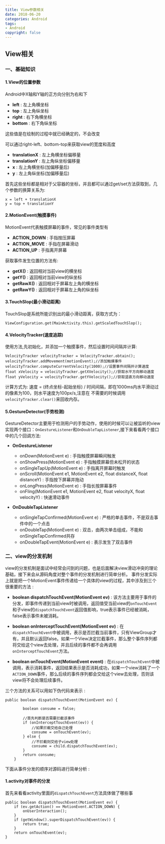 ```yaml
---
title: View参数相关
date: 2018-06-20
categories: Android
tags: 
- Android
copyright: false
---
```





## View相关


### 一、基础知识

#### 1.View的位置参数

Android中X轴和Y轴的正方向分别为右和下
	
+ **left** : 左上角横坐标
+ **top** : 左上角纵坐标
+ **right** : 右下角横坐标
+ **bottom** : 右下角纵坐标

这些值是在绘制的过程中就已经确定的，不会改变

可以通过right-left、bottom-top来获取view的宽度和高度

+ **translationX** : 左上角横坐标偏移量
+ **translationY** : 左上角纵坐标偏移量
+ **x** : 左上角横坐标(加偏移量后)
+ **y** : 左上角纵坐标(加偏移量后)

首先这些坐标都是相对于父容器的坐标，并且都可以通过get/set方法获取到，几个参数的换算关系为:

	x = left + translationX	
	y = top + translationY
        
        
#### 2.MotionEvent(触摸事件)
MotionEvent代表触摸屏幕的事件，常见的事件类型有

+ **ACTION_DOWN** : 手指按压屏幕
+ **ACTION_MOVE** : 手指在屏幕滑动
+ **ACTION_UP** : 手指离开屏幕

获取事件发生位置的方法有:
	
+ **getX()** : 返回相对当前view的横坐标
+ **getY()** : 返回相对当前view的纵坐标
+ **getRawX()** : 返回相对于屏幕左上角的横坐标
+ **getRawY()** : 返回相对于屏幕左上角的纵坐标
	
#### 3.TouchSlop(最小滑动距离)

TouchSlop是系统所能识别出的最小滑动距离，获取方式为：

	ViewConfiguration.get(MainActivity.this).getScaledTouchSlop();
	
	
#### 4.VelocityTracker(速度追踪)

使用方法,先初始化，并添加一个触摸事件，然后设置时间间隔并计算:

	VelocityTracker velocityTracker = VelocityTracker.obtain();
	velocityTracker.addMovement(motionEvent);//添加触摸事件
	velocityTracker.computeCurrentVelocity(1000);//设置事件间隔并计算速度
	float xVelocity = velocityTracker.getXVelocity();//获取水平方向移动速度
	float yVelocity = velocityTracker.getYVelocity();//获取竖直方向移动速度
计算方式为: 速度 = (终点坐标-起始坐标) / 时间间隔，即在1000ms内水平滑动过的像素为100，则水平速度为100px/s,注意在
不需要的时候调用`velocityTracker.clear()`来回收内存。

#### 5.GestureDetector(手势检测)

GestureDetector主要用于检测用户的手势动作，使用的时候可以让被监听的view实现两个接口：`OnGestureListener`和`OnDoubleTapListener`,接下来看看两个接口中的几个回调方法:

+ **OnGestureListener**

	+ onDown(MotionEvent e) : 手指触摸屏幕瞬间触发
	+ onShowPress(MotionEvent e) : 手指触摸屏幕但未松开的状态
	+ onSingleTapUp(MotionEvent e) : 手指离开屏幕时触发
	+ onScroll(MotionEvent e1, MotionEvent e2, float distanceX, float distanceY) : 手指按下屏幕并拖动
	+ onLongPress(MotionEvent e) : 手指长按屏幕事件
	+ onFling(MotionEvent e1, MotionEvent e2, float velocityX, float velocityY) : 快速滑动事件

+ **OnDoubleTapListener**

	+ onSingleTapConfirmed(MotionEvent e) : 严格的单击事件，不是双击事件中的一个点击
	+ onDoubleTap(MotionEvent e) : 双击，由两次单击组成，不能和onSingleTapConfirmed共存
	+ onDoubleTapEvent(MotionEvent e) : 表示发生了双击事件

### 二、view的分发机制

view的分发机制是面试中经常会问到的问题，也是后面解决view滑动冲突的理论基础，接下来会从源码角度对整个事件的分发机制进行简单分析。
事件分发实际上就是把一个MotionEvent事件传递给一个具体的view的过程，其中涉及到三个很重要的方法 : 

+ **boolean dispatchTouchEvent(MotionEvent ev)** : 该方法主要用于事件的分发，即事件传递到当前view时被调用，返回值受当前view的`onTouchEvent`和子view的`dispatchTouchEvent`返回值影响，true表示事件已经被消耗，false表示事件未被消耗。


+ **boolean onInterceptTouchEvent(MotionEvent ev)** : 在`dispatchTouchEvent`中被调用，表示是否拦截当前事件，只有ViewGroup才有，并且默认返回false。如果一个View决定拦截事件，那么整个事件序列都将交给这个view去处理，并且后续的事件都不会再调用`onInterceptTouchEvent`方法。


+ **boolean onTouchEvent(MotionEvent event)** : 在`dispatchTouchEvent`中被调用，表示消耗事件，返回结果表示是否消耗成功，如果一个view消耗了一个`ACTION_DOWN`事件，那么后续的事件序列都会交给这个view去处理，否则该view将不会处理后续事件。

三个方法的关系可以用如下伪代码来表示 : 

	public boolean dispatchTouchEvent(MotionEvent ev) {
	
	        boolean consume = false;
	
	        //首先判断是否需要拦截该事件
	        if (onInterceptTouchEvent(ev)) {
	            //如果拦截交给自己处理
	            consume = onTouchEvent(ev);
	        } else {
	            //不拦截则交给子view处理
	            consume = child.dispatchTouchEvent(ev);
	        }
	        return consume;
	    }
	
下面从事件分发的顺序对源码进行简单分析 : 

#### 1.activity对事件的分发

首先来看看activity里面的`dispatchTouchEvent`方法具体做了哪些事

    public boolean dispatchTouchEvent(MotionEvent ev) {
        if (ev.getAction() == MotionEvent.ACTION_DOWN) {
            onUserInteraction();
        }
        if (getWindow().superDispatchTouchEvent(ev)) {
            return true;
        }
        return onTouchEvent(ev);
    }













	
	